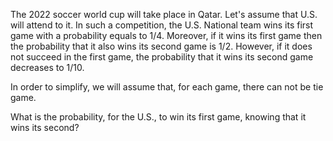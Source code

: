 The 2022 soccer world cup will take place in Qatar. Let's assume that U.S. will attend to it. In such a competition, the U.S. National team wins its first game with a probability equals to $1 / 4$. Moreover, if it wins its first game then the probability that it also wins its second game is $1 / 2$. However, if it does not succeed in the first game, the probability that it wins its second game decreases to $1 / 10$.

In order to simplify, we will assume that, for each game, there can not be tie game.

What is the probability, for the U.S., to win its first game, knowing that it wins its second?
